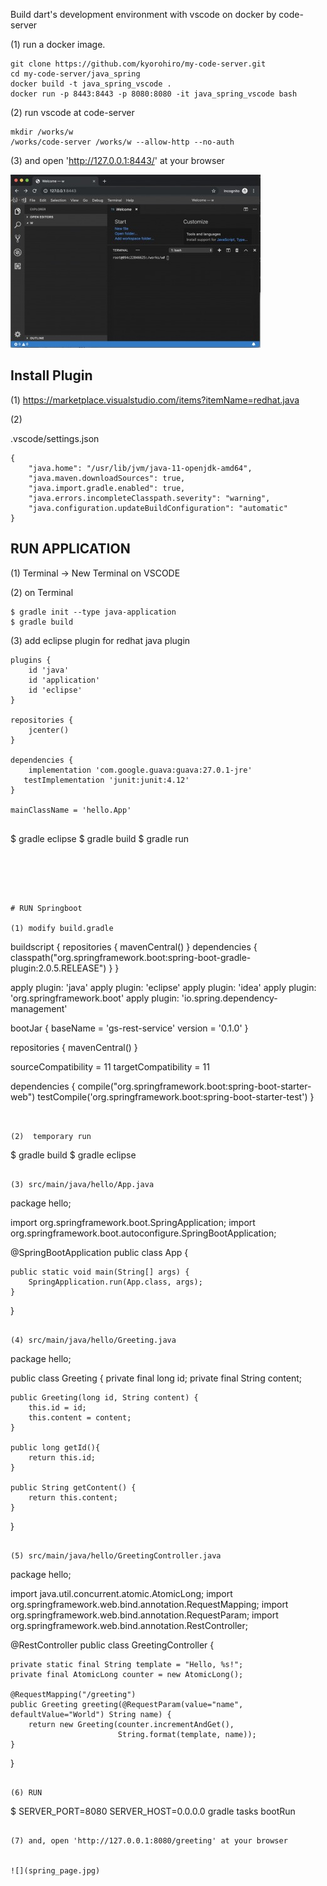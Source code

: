 Build dart's development environment with vscode on docker by code-server


(1) run a docker image.
 
```
git clone https://github.com/kyorohiro/my-code-server.git
cd my-code-server/java_spring
docker build -t java_spring_vscode .
docker run -p 8443:8443 -p 8080:8080 -it java_spring_vscode bash
```

(2) run vscode at code-server

```
mkdir /works/w
/works/code-server /works/w --allow-http --no-auth
```

(3) and open 'http://127.0.0.1:8443/' at your browser 

![](../root_page.jpg)


## Install Plugin

(1)
https://marketplace.visualstudio.com/items?itemName=redhat.java



(2)

.vscode/settings.json

```
{
    "java.home": "/usr/lib/jvm/java-11-openjdk-amd64",
    "java.maven.downloadSources": true,
    "java.import.gradle.enabled": true,
    "java.errors.incompleteClasspath.severity": "warning",
    "java.configuration.updateBuildConfiguration": "automatic"
}
```


## RUN APPLICATION 

(1) Terminal -> New Terminal on VSCODE

(2) on Terminal

```
$ gradle init --type java-application
$ gradle build
```

(3) add eclipse plugin for redhat java plugin

```
plugins {
    id 'java'
    id 'application'
    id 'eclipse'
}

repositories {
    jcenter()
}

dependencies {
    implementation 'com.google.guava:guava:27.0.1-jre'
   testImplementation 'junit:junit:4.12'
}

mainClassName = 'hello.App'


```
$ gradle eclipse
$ gradle build
$ gradle run
```





# RUN Springboot

(1) modify build.gradle

```
buildscript {
    repositories {
        mavenCentral()
    }
    dependencies {
        classpath("org.springframework.boot:spring-boot-gradle-plugin:2.0.5.RELEASE")
    }
}

apply plugin: 'java'
apply plugin: 'eclipse'
apply plugin: 'idea'
apply plugin: 'org.springframework.boot'
apply plugin: 'io.spring.dependency-management'

bootJar {
    baseName = 'gs-rest-service'
    version =  '0.1.0'
}

repositories {
    mavenCentral()
}

sourceCompatibility = 11
targetCompatibility = 11

dependencies {
    compile("org.springframework.boot:spring-boot-starter-web")
    testCompile('org.springframework.boot:spring-boot-starter-test')
}
```


(2)  temporary run

```
$ gradle build
$ gradle eclipse
```

(3) src/main/java/hello/App.java

```
package hello;

import org.springframework.boot.SpringApplication;
import org.springframework.boot.autoconfigure.SpringBootApplication;

@SpringBootApplication
public class App {

    public static void main(String[] args) {
        SpringApplication.run(App.class, args);
    }
}
```

(4) src/main/java/hello/Greeting.java

```
package hello;

public class Greeting {
    private final long id;
    private final String content;

    public Greeting(long id, String content) {
        this.id = id;
        this.content = content;
    }

    public long getId(){
        return this.id;
    }

    public String getContent() {
        return this.content;
    }
}
```

(5) src/main/java/hello/GreetingController.java

```
package hello;

import java.util.concurrent.atomic.AtomicLong;
import org.springframework.web.bind.annotation.RequestMapping;
import org.springframework.web.bind.annotation.RequestParam;
import org.springframework.web.bind.annotation.RestController;

@RestController
public class GreetingController {

    private static final String template = "Hello, %s!";
    private final AtomicLong counter = new AtomicLong();

    @RequestMapping("/greeting")
    public Greeting greeting(@RequestParam(value="name", defaultValue="World") String name) {
        return new Greeting(counter.incrementAndGet(),
                            String.format(template, name));
    }
}
```

(6) RUN 

```
 $ SERVER_PORT=8080 SERVER_HOST=0.0.0.0 gradle tasks bootRun
```

(7) and, open 'http://127.0.0.1:8080/greeting' at your browser


![](spring_page.jpg)

